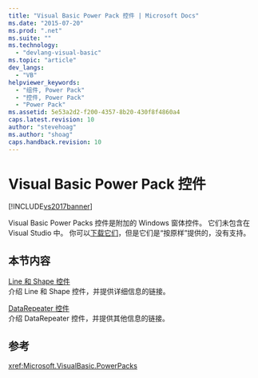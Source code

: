 ```yaml
---
title: "Visual Basic Power Pack 控件 | Microsoft Docs"
ms.date: "2015-07-20"
ms.prod: ".net"
ms.suite: ""
ms.technology: 
  - "devlang-visual-basic"
ms.topic: "article"
dev_langs: 
  - "VB"
helpviewer_keywords: 
  - "组件, Power Pack"
  - "控件, Power Pack"
  - "Power Pack"
ms.assetid: 5e53a2d2-f200-4357-8b20-430f8f4860a4
caps.latest.revision: 10
author: "stevehoag"
ms.author: "shoag"
caps.handback.revision: 10
---
```

# Visual Basic Power Pack 控件
[!INCLUDE[vs2017banner](../../../visual-basic/includes/vs2017banner.md)]

Visual Basic Power Packs 控件是附加的 Windows 窗体控件。  它们未包含在 Visual Studio 中。  你可以[下载它们](http://go.microsoft.com/fwlink/?LinkId=321343)，但是它们是“按原样”提供的，没有支持。  
  
## 本节内容  
 [Line 和 Shape 控件](../../../visual-basic/developing-apps/windows-forms/line-and-shape-controls-visual-studio.md)  
 介绍 Line 和 Shape 控件，并提供详细信息的链接。  
  
 [DataRepeater 控件](../../../visual-basic/developing-apps/windows-forms/datarepeater-control-visual-studio.md)  
 介绍 DataRepeater 控件，并提供其他信息的链接。  
  
## 参考  
 <xref:Microsoft.VisualBasic.PowerPacks>
